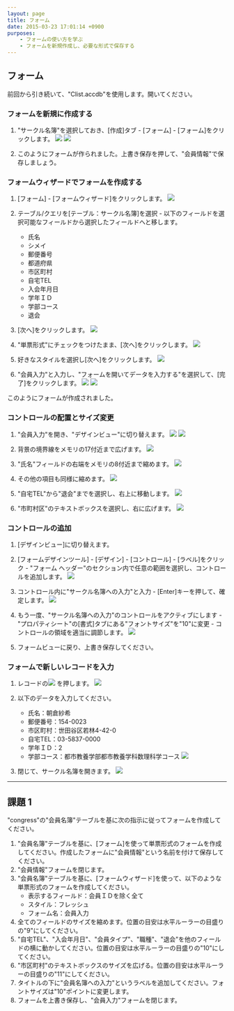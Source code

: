 ```yaml
---
layout: page
title: フォーム
date: 2015-03-23 17:01:14 +0900
purposes:
    - フォームの使い方を学ぶ
    - フォームを新規作成し、必要な形式で保存する
---
```



フォーム
--------------
前回から引き続いて、"Clist.accdb"を使用します。開いてください。

### フォームを新規に作成する

1. "サークル名簿"を選択しておき、[作成]タブ - [フォーム] - [フォーム]をクリックします。
![](./pic/autoform1.png)
![](./pic/autoform2.png)


2. このようにフォームが作られました。上書き保存を押して、"会員情報"で保存しましょう。


### フォームウィザードでフォームを作成する

1. [フォーム] - [フォームウィザード]をクリックします。
![](./pic/formwizard1.png)

2. テーブル/クエリを[テーブル：サークル名簿]を選択 - 以下のフィールドを選択可能なフィールドから選択したフィールドへと移します。
    -   氏名
    -   シメイ
    -   郵便番号
    -   都道府県
    -   市区町村
    -   自宅TEL
    -   入会年月日
    -   学年ＩＤ
    -   学部コース
    -   退会

3. [次へ]をクリックします。
![](./pic/formwizard2.png)

4. "単票形式"にチェックをつけたまま、[次へ]をクリックします。
![](./pic/formwizard3.png)

5. 好きなスタイルを選択し[次へ]をクリックします。
![](./pic/formwizard4.png)

6. "会員入力"と入力し、"フォームを開いてデータを入力する"を選択して、[完了]をクリックします。
![](./pic/formwizard5.png)
![](./pic/formwizard6.png)

このようにフォームが作成されました。


### コントロールの配置とサイズ変更

1. "会員入力"を開き、"デザインビュー"に切り替えます。
![](./pic/controldesign1.png)
![](./pic/controldesign2.png)


2. 背景の境界線をメモリの17付近まで広げます。
![](./pic/controldesign3.png)

3. "氏名"フィールドの右端をメモリの8付近まで縮めます。
![](./pic/controldesign4.png)

4. その他の項目も同様に縮めます。
![](./pic/controldesign5.png)

5. "自宅TEL"から"退会"までを選択し、右上に移動します。
![](./pic/controldesign6.png)

6. "市町村区"のテキストボックスを選択し、右に広げます。
![](./pic/controldesign7.png)


### コントロールの追加

1. [デザインビュー]に切り替えます。
2. [フォームデザインツール] - [デザイン] - [コントロール] - [ラベル]をクリック - "フォーム ヘッダー"のセクション内で任意の範囲を選択し、コントロールを追加します。
![](./pic/control1.png)

3. コントロール内に"サークル名簿への入力"と入力 - [Enter]キーを押して、確定します。
![](./pic/control2.png)

4. もう一度、"サークル名簿への入力"のコントロールをアクティブにします - "プロパティシート"の[書式]タブにある"フォントサイズ"を"10"に変更 - コントロールの領域を適当に調節します。
![](./pic/control3.png)

5. フォームビューに戻り、上書き保存してください。


### フォームで新しいレコードを入力

1. レコードの![](./pic/newrecord.png)
を押します。
![](./pic/new1.png)

2. 以下のデータを入力してください。
    -   氏名：朝倉紗希
    -   郵便番号：154-0023
    -   市区町村：世田谷区若林4-42-0
    -   自宅TEL：03-5837-0000
    -   学年ＩＤ：2
    -   学部コース：都市教養学部都市教養学科数理科学コース
![](./pic/new2.png)

3. 閉じて、サークル名簿を開きます。
![](./pic/new3.png)

---

課題 1
--------------
"congress"の"会員名簿"テーブルを基に次の指示に従ってフォームを作成してください。

1. "会員名簿"テーブルを基に、[フォーム]を使って単票形式のフォームを作成してください。作成したフォームに"会員情報"という名前を付けて保存してください。
2. "会員情報"フォームを閉じます。
3. "会員名簿"テーブルを基に、[フォームウィザード]を使って、以下のような単票形式のフォームを作成してください。
    -   表示するフィールド：会員ＩＤを除く全て
    -   スタイル：フレッシュ
    -   フォーム名：会員入力
4. 全てのフィールドのサイズを縮めます。位置の目安は水平ルーラーの目盛りの"9"にしてください。
5. "自宅TEL"、"入会年月日"、"会員タイプ"、"職種"、"退会"を他のフィールドの横に動かしてください。位置の目安は水平ルーラーの目盛りの"10"にしてください。
6. "市区町村"のテキストボックスのサイズを広げる。位置の目安は水平ルーラーの目盛りの"11"にしてください。
7. タイトルの下に"会員名簿への入力"というラベルを追加してください。フォントサイズは"10"ポイントに変更します。
8. フォームを上書き保存し、"会員入力"フォームを閉じます。

